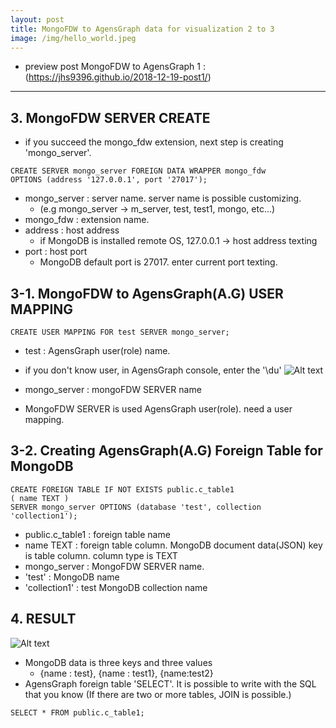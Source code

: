 ```yaml
---
layout: post
title: MongoFDW to AgensGraph data for visualization 2 to 3
image: /img/hello_world.jpeg
---
```

- preview post
MongoFDW to AgensGraph 1 : (https://jhs9396.github.io/2018-12-19-post1/)
----

## 3. MongoFDW SERVER CREATE

* if you succeed the mongo_fdw extension, next step is creating 'mongo_server'.

````
CREATE SERVER mongo_server FOREIGN DATA WRAPPER mongo_fdw
OPTIONS (address '127.0.0.1', port '27017');
````
- mongo_server : server name. server name is possible customizing.
    - (e.g mongo_server -> m_server, test, test1, mongo, etc...)
- mongo_fdw : extension name. 
- address : host address
    - if MongoDB is installed remote OS, 127.0.0.1 -> host address texting
- port : host port
    - MongoDB default port is 27017. enter current port texting.

## 3-1. MongoFDW to AgensGraph(A.G) USER MAPPING
````
CREATE USER MAPPING FOR test SERVER mongo_server;
````

- test : AgensGraph user(role) name. 
* if you don't know user, in AgensGraph console, enter the '\du'
![Alt text](https://github.com/jhs9396/jhs9396.github.io/blob/master/img/AgensGraph_user.png?raw=true)
- mongo_server : mongoFDW SERVER name
* MongoFDW SERVER is used AgensGraph user(role). need a user mapping.

## 3-2. Creating AgensGraph(A.G) Foreign Table for MongoDB
````
CREATE FOREIGN TABLE IF NOT EXISTS public.c_table1
( name TEXT )
SERVER mongo_server OPTIONS (database 'test', collection 'collection1');
````

- public.c_table1 : foreign table name
- name TEXT : foreign table column. MongoDB document data(JSON) key is table column. column type is TEXT
- mongo_server : MongoFDW SERVER name.
- 'test' : MongoDB name
- 'collection1' : test MongoDB collection name

## 4. RESULT
![Alt text](https://github.com/jhs9396/jhs9396.github.io/blob/master/img/MongoFDW%20result.png?raw=true)

- MongoDB data is three keys and three values
    - {name : test}, {name : test1}, {name:test2}
- AgensGraph foreign table 'SELECT'. It is possible to write with the SQL that you know 
(If there are two or more tables, JOIN is possible.)
````
SELECT * FROM public.c_table1;
````
